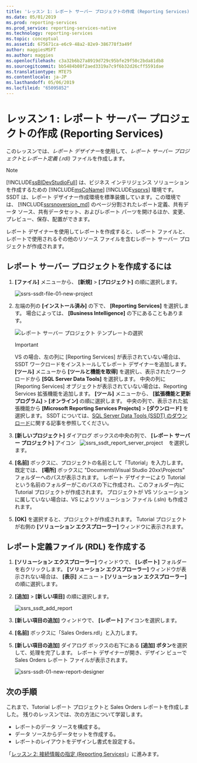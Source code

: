 ```yaml
---
title: 'レッスン 1: レポート サーバー プロジェクトの作成 (Reporting Services) | Microsoft Docs'
ms.date: 05/01/2019
ms.prod: reporting-services
ms.prod_service: reporting-services-native
ms.technology: reporting-services
ms.topic: conceptual
ms.assetid: 675671ca-e6c9-48a2-82e9-386778f3a49f
author: maggiesMSFT
ms.author: maggies
ms.openlocfilehash: c3a32b6b27a8919d729c95bfe29f50c2bda81db8
ms.sourcegitcommit: bb5484b08f2aed3319a7c9f6b32d26cff5591dae
ms.translationtype: MTE75
ms.contentlocale: ja-JP
ms.lasthandoff: 05/06/2019
ms.locfileid: "65095852"
---
```

# <a name="lesson-1-creating-a-report-server-project-reporting-services"></a>レッスン 1 : レポート サーバー プロジェクトの作成 (Reporting Services)

このレッスンでは、*レポート デザイナー*を使用して、*レポート サーバー プロジェクト*と*レポート定義 (.rdl)* ファイルを作成します。

> [!NOTE]
> [!INCLUDE[ssBIDevStudioFull](../includes/ssbidevstudiofull-md.md)] は、ビジネス インテリジェンス ソリューションを作成するための [!INCLUDE[msCoName](../includes/msconame-md.md)] [!INCLUDE[vsprvs](../includes/vsprvs-md.md)] 環境です。 SSDT は、レポート デザイナー作成環境を標準装備しています。この環境では、 [!INCLUDE[ssrsnoversion_md](../includes/ssrsnoversion-md.md)] のページ分割されたレポート定義、共有データ ソース、共有データセット、およびレポート パーツを開けるほか、変更、プレビュー、保存、配置ができます。

レポート デザイナーを使用してレポートを作成すると、レポート ファイルと、レポートで使用されるその他のリソース ファイルを含むレポート サーバー プロジェクトが作成されます。

## <a name="to-create-a-report-server-project"></a>レポート サーバー プロジェクトを作成するには
  
1. **[ファイル]** メニューから、 **[新規]**  >  **[プロジェクト]** の順に選択します。  

    ![ssrs-ssdt-file-01-new-project](../reporting-services/media/ssrs-ssdt-file-01-new-project.png)
  
2. 左端の列の **[インストール済み]** の下で、 **[Reporting Services]** を選択します。 場合によっては、 **[Business Intelligence]** の下にあることもあります。

    ![レポート サーバー プロジェクト テンプレートの選択](../reporting-services/media/lesson-1-creating-a-report-server-project-reporting-services/select-report-server-project-template.png)

    > [!IMPORTANT]
    > VS の場合、左の列に [Reporting Services] が表示されていない場合は、SSDT ワークロードをインストールしてレポート デザイナーを追加します。 **[ツール]** メニューから **[ツールと機能を取得]** を選択し、表示されたワークロードから **[SQL Server Data Tools]** を選択します。 中央の列に [Reporting Services] オブジェクトが表示されていない場合は、Reporting Services 拡張機能を追加します。 **[ツール]** メニューから、 **[拡張機能と更新プログラム]**  >  **[オンライン]** の順に選択します。 中央の列で、表示された拡張機能から **[Microsoft Reporting Services Projects]**  >  **[ダウンロード]** を選択します。 SSDT については、[SQL Server Data Tools (SSDT) のダウンロード](../ssdt/download-sql-server-data-tools-ssdt.md)に関する記事を参照してください。

3. **[新しいプロジェクト]** ダイアログ ボックスの中央の列で、 **[レポート サーバー プロジェクト]** アイコン &nbsp;&nbsp;![ssrs_ssdt_report_server_project](media/ssrs-ssdt-report-server-project.png) &nbsp;&nbsp; を選択します。

4. **[名前]** ボックスに、プロジェクトの名前として「Tutorial」を入力します。 既定では、 **[場所]** ボックスに "Documents\Visual Studio 20xx\Projects\" フォルダーへのパスが表示されます。 レポート デザイナーにより Tutorial という名前のフォルダーがこのパスの下に作成され、このフォルダー内に Tutorial プロジェクトが作成されます。 プロジェクトが VS ソシューションに属していない場合は、VS によりソリューション ファイル (.sln) も作成されます。

5. **[OK]** を選択すると、プロジェクトが作成されます。 Tutorial プロジェクトが右側の **[ソリューション エクスプローラー]** ウィンドウに表示されます。
  
## <a name="creating-a-report-definition-file-rdl"></a>レポート定義ファイル (RDL) を作成する  
  
1. **[ソリューション エクスプローラー]** ウィンドウで、 **[レポート]** フォルダーを右クリックします。 **[ソリューション エクスプローラー]** ウィンドウが表示されない場合は、 **[表示]** メニュー > **[ソリューション エクスプローラー]** の順に選択します。

2. **[追加]**  >  **[新しい項目]** の順に選択します。

    ![ssrs_ssdt_add_report](../reporting-services/media/ssrs-ssdt-add-report.png)

3. **[新しい項目の追加]** ウィンドウで、 **[レポート]** アイコンを選択します。

4. **[名前]** ボックスに「Sales Orders.rdl」と入力します。

5. **[新しい項目の追加]** ダイアログ ボックスの右下にある **[追加] ボタン**を選択して、処理を完了します。 レポート デザイナーが開き、デザイン ビューで Sales Orders レポート ファイルが表示されます。

    ![ssrs-ssdt-01-new-report-designer](media/ssrs-ssdt-01-new-report-designer.png)

## <a name="next-steps"></a>次の手順

これまで、Tutorial レポート プロジェクトと Sales Orders レポートを作成しました。 残りのレッスンでは、次の方法について学習します。

- レポートのデータ ソースを構成する。
- データ ソースからデータセットを作成する。
- レポートのレイアウトをデザインし書式を設定する。

「[レッスン 2: 接続情報の指定 &#40;Reporting Services&#41;](../reporting-services/lesson-2-specifying-connection-information-reporting-services.md)」に進みます。
